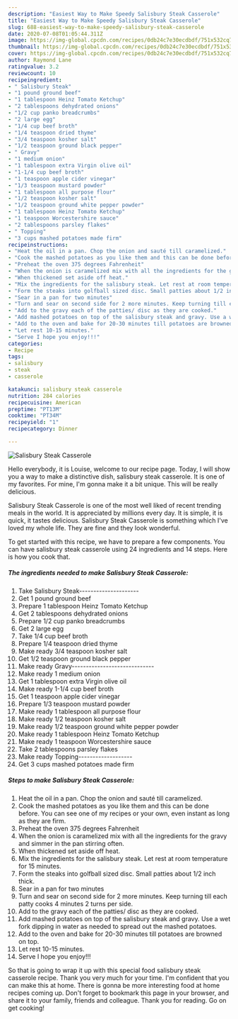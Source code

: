 ```yaml
---
description: "Easiest Way to Make Speedy Salisbury Steak Casserole"
title: "Easiest Way to Make Speedy Salisbury Steak Casserole"
slug: 688-easiest-way-to-make-speedy-salisbury-steak-casserole
date: 2020-07-08T01:05:44.311Z
image: https://img-global.cpcdn.com/recipes/0db24c7e30ecdbdf/751x532cq70/salisbury-steak-casserole-recipe-main-photo.jpg
thumbnail: https://img-global.cpcdn.com/recipes/0db24c7e30ecdbdf/751x532cq70/salisbury-steak-casserole-recipe-main-photo.jpg
cover: https://img-global.cpcdn.com/recipes/0db24c7e30ecdbdf/751x532cq70/salisbury-steak-casserole-recipe-main-photo.jpg
author: Raymond Lane
ratingvalue: 3.2
reviewcount: 10
recipeingredient:
- " Salisbury Steak"
- "1 pound ground beef"
- "1 tablespoon Heinz Tomato Ketchup"
- "2 tablespoons dehydrated onions"
- "1/2 cup panko breadcrumbs"
- "2 large egg"
- "1/4 cup beef broth"
- "1/4 teaspoon dried thyme"
- "3/4 teaspoon kosher salt"
- "1/2 teaspoon ground black pepper"
- " Gravy"
- "1 medium onion"
- "1 tablespoon extra Virgin olive oil"
- "1-1/4 cup beef broth"
- "1 teaspoon apple cider vinegar"
- "1/3 teaspoon mustard powder"
- "1 tablespoon all purpose flour"
- "1/2 teaspoon kosher salt"
- "1/2 teaspoon ground white pepper powder"
- "1 tablespoon Heinz Tomato Ketchup"
- "1 teaspoon Worcestershire sauce"
- "2 tablespoons parsley flakes"
- " Topping"
- "3 cups mashed potatoes made firm"
recipeinstructions:
- "Heat the oil in a pan. Chop the onion and sauté till caramelized."
- "Cook the mashed potatoes as you like them and this can be done before. You can see one of my recipes or your own, even instant as long as they are firm."
- "Preheat the oven 375 degrees Fahrenheit"
- "When the onion is caramelized mix with all the ingredients for the gravy and simmer in the pan stirring often."
- "When thickened set aside off heat."
- "Mix the ingredients for the salisbury steak. Let rest at room temperature for 15 minutes."
- "Form the steaks into golfball sized disc. Small patties about 1/2 inch thick."
- "Sear in a pan for two minutes"
- "Turn and sear on second side for 2 more minutes. Keep turning till each patty cooks 4 minutes 2 turns per side."
- "Add to the gravy each of the patties/ disc as they are cooked."
- "Add mashed potatoes on top of the salisbury steak and gravy. Use a wet fork dipping in water as needed to spread out the mashed potatoes."
- "Add to the oven and bake for 20-30 minutes till potatoes are browned on top."
- "Let rest 10-15 minutes."
- "Serve I hope you enjoy!!!"
categories:
- Recipe
tags:
- salisbury
- steak
- casserole

katakunci: salisbury steak casserole 
nutrition: 284 calories
recipecuisine: American
preptime: "PT13M"
cooktime: "PT34M"
recipeyield: "1"
recipecategory: Dinner

---
```



![Salisbury Steak Casserole](https://img-global.cpcdn.com/recipes/0db24c7e30ecdbdf/751x532cq70/salisbury-steak-casserole-recipe-main-photo.jpg)

Hello everybody, it is Louise, welcome to our recipe page. Today, I will show you a way to make a distinctive dish, salisbury steak casserole. It is one of my favorites. For mine, I'm gonna make it a bit unique. This will be really delicious.



Salisbury Steak Casserole is one of the most well liked of recent trending meals in the world. It is appreciated by millions every day. It is simple, it is quick, it tastes delicious. Salisbury Steak Casserole is something which I've loved my whole life. They are fine and they look wonderful.


To get started with this recipe, we have to prepare a few components. You can have salisbury steak casserole using 24 ingredients and 14 steps. Here is how you cook that.

<!--inarticleads1-->

##### The ingredients needed to make Salisbury Steak Casserole:

1. Take  Salisbury Steak---------------------
1. Get 1 pound ground beef
1. Prepare 1 tablespoon Heinz Tomato Ketchup
1. Get 2 tablespoons dehydrated onions
1. Prepare 1/2 cup panko breadcrumbs
1. Get 2 large egg
1. Take 1/4 cup beef broth
1. Prepare 1/4 teaspoon dried thyme
1. Make ready 3/4 teaspoon kosher salt
1. Get 1/2 teaspoon ground black pepper
1. Make ready  Gravy-----------------------------
1. Make ready 1 medium onion
1. Get 1 tablespoon extra Virgin olive oil
1. Make ready 1-1/4 cup beef broth
1. Get 1 teaspoon apple cider vinegar
1. Prepare 1/3 teaspoon mustard powder
1. Make ready 1 tablespoon all purpose flour
1. Make ready 1/2 teaspoon kosher salt
1. Make ready 1/2 teaspoon ground white pepper powder
1. Make ready 1 tablespoon Heinz Tomato Ketchup
1. Make ready 1 teaspoon Worcestershire sauce
1. Take 2 tablespoons parsley flakes
1. Make ready  Topping-------------------
1. Get 3 cups mashed potatoes made firm




<!--inarticleads2-->

##### Steps to make Salisbury Steak Casserole:

1. Heat the oil in a pan. Chop the onion and sauté till caramelized.
1. Cook the mashed potatoes as you like them and this can be done before. You can see one of my recipes or your own, even instant as long as they are firm.
1. Preheat the oven 375 degrees Fahrenheit
1. When the onion is caramelized mix with all the ingredients for the gravy and simmer in the pan stirring often.
1. When thickened set aside off heat.
1. Mix the ingredients for the salisbury steak. Let rest at room temperature for 15 minutes.
1. Form the steaks into golfball sized disc. Small patties about 1/2 inch thick.
1. Sear in a pan for two minutes
1. Turn and sear on second side for 2 more minutes. Keep turning till each patty cooks 4 minutes 2 turns per side.
1. Add to the gravy each of the patties/ disc as they are cooked.
1. Add mashed potatoes on top of the salisbury steak and gravy. Use a wet fork dipping in water as needed to spread out the mashed potatoes.
1. Add to the oven and bake for 20-30 minutes till potatoes are browned on top.
1. Let rest 10-15 minutes.
1. Serve I hope you enjoy!!!




So that is going to wrap it up with this special food salisbury steak casserole recipe. Thank you very much for your time. I'm confident that you can make this at home. There is gonna be more interesting food at home recipes coming up. Don't forget to bookmark this page in your browser, and share it to your family, friends and colleague. Thank you for reading. Go on get cooking!
